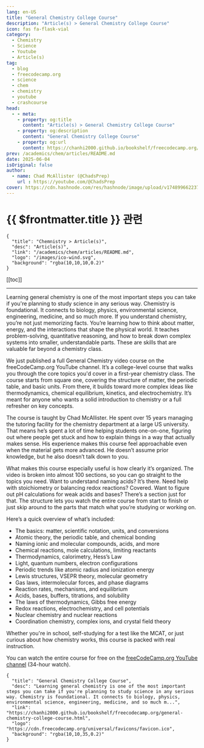 ```yaml
---
lang: en-US
title: "General Chemistry College Course"
description: "Article(s) > General Chemistry College Course"
icon: fas fa-flask-vial
category:
  - Chemistry
  - Science
  - Youtube
  - Article(s)
tag:
  - blog
  - freecodecamp.org
  - science
  - chem
  - chemistry
  - youtube
  - crashcourse
head:
  - - meta:
    - property: og:title
      content: "Article(s) > General Chemistry College Course"
    - property: og:description
      content: "General Chemistry College Course"
    - property: og:url
      content: https://chanhi2000.github.io/bookshelf/freecodecamp.org/general-chemistry-college-course.html
prev: /academics/chem/articles/README.md
date: 2025-06-04
isOriginal: false
author:
  - name: Chad McAllister (@ChadsPrep)
    url : https://youtube.com/@ChadsPrep
cover: https://cdn.hashnode.com/res/hashnode/image/upload/v1748996622370/4f362422-95a2-4dfc-afa9-23325e24dcbc.png
---
```


# {{ $frontmatter.title }} 관련

```component VPCard
{
  "title": "Chemnistry > Article(s)",
  "desc": "Article(s)",
  "link": "/academics/chem/articles/README.md",
  "logo": "/images/ico-wind.svg",
  "background": "rgba(10,10,10,0.2)"
}
```

[[toc]]

---

<SiteInfo
  name="General Chemistry College Course"
  desc="Learning general chemistry is one of the most important steps you can take if you're planning to study science in any serious way. Chemistry is foundational. It connects to biology, physics, environmental science, engineering, medicine, and so much m..."
  url="https://freecodecamp.org/news/general-chemistry-college-course"
  logo="https://cdn.freecodecamp.org/universal/favicons/favicon.ico"
  preview="https://cdn.hashnode.com/res/hashnode/image/upload/v1748996622370/4f362422-95a2-4dfc-afa9-23325e24dcbc.png"/>

Learning general chemistry is one of the most important steps you can take if you're planning to study science in any serious way. Chemistry is foundational. It connects to biology, physics, environmental science, engineering, medicine, and so much more. If you understand chemistry, you’re not just memorizing facts. You’re learning how to think about matter, energy, and the interactions that shape the physical world. It teaches problem-solving, quantitative reasoning, and how to break down complex systems into smaller, understandable parts. These are skills that are valuable far beyond a chemistry class.

We just published a full General Chemistry video course on the freeCodeCamp.org YouTube channel. It’s a college-level course that walks you through the core topics you'd cover in a first-year chemistry class. The course starts from square one, covering the structure of matter, the periodic table, and basic units. From there, it builds toward more complex ideas like thermodynamics, chemical equilibrium, kinetics, and electrochemistry. It’s meant for anyone who wants a solid introduction to chemistry or a full refresher on key concepts.

The course is taught by Chad McAllister. He spent over 15 years managing the tutoring facility for the chemistry department at a large US university. That means he’s spent a lot of time helping students one-on-one, figuring out where people get stuck and how to explain things in a way that actually makes sense. His experience makes this course feel approachable even when the material gets more advanced. He doesn’t assume prior knowledge, but he also doesn’t talk down to you.

What makes this course especially useful is how clearly it’s organized. The video is broken into almost 100 sections, so you can go straight to the topics you need. Want to understand naming acids? It’s there. Need help with stoichiometry or balancing redox reactions? Covered. Want to figure out pH calculations for weak acids and bases? There’s a section just for that. The structure lets you watch the entire course from start to finish or just skip around to the parts that match what you’re studying or working on.

Here’s a quick overview of what’s included:

- The basics: matter, scientific notation, units, and conversions
- Atomic theory, the periodic table, and chemical bonding
- Naming ionic and molecular compounds, acids, and more
- Chemical reactions, mole calculations, limiting reactants
- Thermodynamics, calorimetry, Hess’s Law
- Light, quantum numbers, electron configurations
- Periodic trends like atomic radius and ionization energy
- Lewis structures, VSEPR theory, molecular geometry
- Gas laws, intermolecular forces, and phase diagrams
- Reaction rates, mechanisms, and equilibrium
- Acids, bases, buffers, titrations, and solubility
- The laws of thermodynamics, Gibbs free energy
- Redox reactions, electrochemistry, and cell potentials
- Nuclear chemistry and nuclear reactions
- Coordination chemistry, complex ions, and crystal field theory

Whether you're in school, self-studying for a test like the MCAT, or just curious about how chemistry works, this course is packed with real instruction.

You can watch the entire course for free on the [<VPIcon icon="fa-brands fa-youtube"/>freeCodeCamp.org YouTube channel](https://youtu.be/6OV3tmt9uhs) (34-hour watch).

<VidStack src="youtube/6OV3tmt9uhs" />

<!-- TODO: add ARTICLE CARD -->
```component VPCard
{
  "title": "General Chemistry College Course",
  "desc": "Learning general chemistry is one of the most important steps you can take if you're planning to study science in any serious way. Chemistry is foundational. It connects to biology, physics, environmental science, engineering, medicine, and so much m...",
  "link": "https://chanhi2000.github.io/bookshelf/freecodecamp.org/general-chemistry-college-course.html",
  "logo": "https://cdn.freecodecamp.org/universal/favicons/favicon.ico",
  "background": "rgba(10,10,35,0.2)"
}
```
